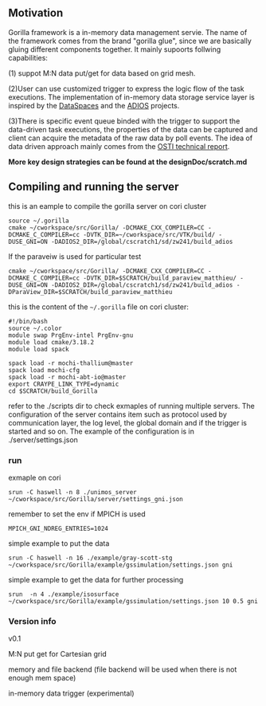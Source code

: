 ## Motivation

Gorilla framework is a in-memory data management servie. The name of the framework comes from the brand "gorilla glue", since we are basically gluing different components together. It mainly supoorts follwing capabilities:

(1) suppot M:N data put/get for data based on grid mesh. 

(2)User can use customized trigger to express the logic flow of the task executions. The implementation of in-memory data storage service layer is inspired by the [DataSpaces](https://github.com/philip-davis/dataspaces) and the [ADIOS](https://github.com/ornladios/ADIOS2) projects. 

(3)There is specific event queue binded with the trigger to support the data-driven task executions, the properties of the data can be captured and client can acquire the metadata of the raw data by poll events. The idea of data driven approach mainly comes from the [OSTI technical report](https://www.osti.gov/biblio/1493245).

**More key design strategies can be found at the designDoc/scratch.md**

## Compiling and running the server

this is an eample to compile the gorilla server on cori cluster

```
source ~/.gorilla
cmake ~/cworkspace/src/Gorilla/ -DCMAKE_CXX_COMPILER=CC -DCMAKE_C_COMPILER=cc -DVTK_DIR=~/cworkspace/src/VTK/build/ -DUSE_GNI=ON -DADIOS2_DIR=/global/cscratch1/sd/zw241/build_adios
```

If the paraveiw is used for particular test

```
cmake ~/cworkspace/src/Gorilla/ -DCMAKE_CXX_COMPILER=CC -DCMAKE_C_COMPILER=cc -DVTK_DIR=$SCRATCH/build_paraview_matthieu/ -DUSE_GNI=ON -DADIOS2_DIR=/global/cscratch1/sd/zw241/build_adios -DParaView_DIR=$SCRATCH/build_paraview_matthieu
```

this is the content of the `~/.gorilla` file on cori cluster:

```
#!/bin/bash
source ~/.color
module swap PrgEnv-intel PrgEnv-gnu
module load cmake/3.18.2
module load spack

spack load -r mochi-thallium@master
spack load mochi-cfg
spack load -r mochi-abt-io@master
export CRAYPE_LINK_TYPE=dynamic
cd $SCRATCH/build_Gorilla
```

refer to the ./scripts dir to check exmaples of running multiple servers. The configuration of the server contains item such as protocol used by communication layer, the log level, the global domain and if the trigger is started and so on. The example of the configuration is in ./server/settings.json

### run

exmaple on cori
```
srun -C haswell -n 8 ./unimos_server ~/cworkspace/src/Gorilla/server/settings_gni.json
```
remember to set the env if MPICH is used

```
MPICH_GNI_NDREG_ENTRIES=1024
```

simple example to put the data

```
srun -C haswell -n 16 ./example/gray-scott-stg ~/cworkspace/src/Gorilla/example/gssimulation/settings.json gni
```

simple example to get the data for further processing

```
srun  -n 4 ./example/isosurface ~/cworkspace/src/Gorilla/example/gssimulation/settings.json 10 0.5 gni
```

### Version info

v0.1

M:N put get for Cartesian grid

memory and file backend 
(file backend will be used when there is not enough mem space)

in-memory data trigger (experimental)